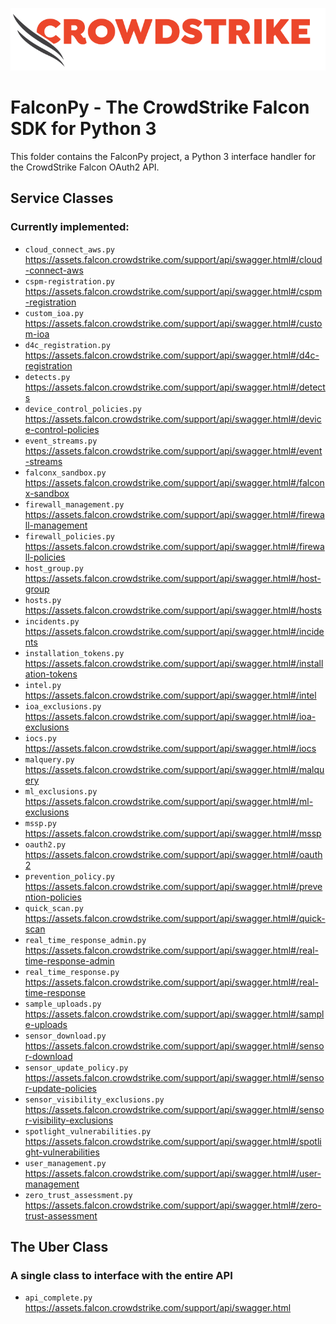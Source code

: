 ![CrowdStrike Falcon](../../docs/asset/cs-logo.png)
# FalconPy - The CrowdStrike Falcon SDK for Python 3
This folder contains the FalconPy project, a Python 3 interface handler for the CrowdStrike Falcon OAuth2 API.

## Service Classes
### Currently implemented:
+ `cloud_connect_aws.py` https://assets.falcon.crowdstrike.com/support/api/swagger.html#/cloud-connect-aws
+ `cspm-registration.py` https://assets.falcon.crowdstrike.com/support/api/swagger.html#/cspm-registration
+ `custom_ioa.py` https://assets.falcon.crowdstrike.com/support/api/swagger.html#/custom-ioa
+ `d4c_registration.py` https://assets.falcon.crowdstrike.com/support/api/swagger.html#/d4c-registration
+ `detects.py` https://assets.falcon.crowdstrike.com/support/api/swagger.html#/detects
+ `device_control_policies.py` https://assets.falcon.crowdstrike.com/support/api/swagger.html#/device-control-policies
+ `event_streams.py` https://assets.falcon.crowdstrike.com/support/api/swagger.html#/event-streams
+ `falconx_sandbox.py` https://assets.falcon.crowdstrike.com/support/api/swagger.html#/falconx-sandbox
+ `firewall_management.py` https://assets.falcon.crowdstrike.com/support/api/swagger.html#/firewall-management
+ `firewall_policies.py` https://assets.falcon.crowdstrike.com/support/api/swagger.html#/firewall-policies
+ `host_group.py` https://assets.falcon.crowdstrike.com/support/api/swagger.html#/host-group
+ `hosts.py` https://assets.falcon.crowdstrike.com/support/api/swagger.html#/hosts
+ `incidents.py` https://assets.falcon.crowdstrike.com/support/api/swagger.html#/incidents
+ `installation_tokens.py` https://assets.falcon.crowdstrike.com/support/api/swagger.html#/installation-tokens
+ `intel.py` https://assets.falcon.crowdstrike.com/support/api/swagger.html#/intel
+ `ioa_exclusions.py` https://assets.falcon.crowdstrike.com/support/api/swagger.html#/ioa-exclusions
+ `iocs.py` https://assets.falcon.crowdstrike.com/support/api/swagger.html#/iocs
+ `malquery.py` https://assets.falcon.crowdstrike.com/support/api/swagger.html#/malquery
+ `ml_exclusions.py` https://assets.falcon.crowdstrike.com/support/api/swagger.html#/ml-exclusions
+ `mssp.py` https://assets.falcon.crowdstrike.com/support/api/swagger.html#/mssp
+ `oauth2.py` https://assets.falcon.crowdstrike.com/support/api/swagger.html#/oauth2
+ `prevention_policy.py` https://assets.falcon.crowdstrike.com/support/api/swagger.html#/prevention-policies
+ `quick_scan.py` https://assets.falcon.crowdstrike.com/support/api/swagger.html#/quick-scan
+ `real_time_response_admin.py` https://assets.falcon.crowdstrike.com/support/api/swagger.html#/real-time-response-admin
+ `real_time_response.py` https://assets.falcon.crowdstrike.com/support/api/swagger.html#/real-time-response
+ `sample_uploads.py` https://assets.falcon.crowdstrike.com/support/api/swagger.html#/sample-uploads
+ `sensor_download.py` https://assets.falcon.crowdstrike.com/support/api/swagger.html#/sensor-download
+ `sensor_update_policy.py` https://assets.falcon.crowdstrike.com/support/api/swagger.html#/sensor-update-policies
+ `sensor_visibility_exclusions.py` https://assets.falcon.crowdstrike.com/support/api/swagger.html#/sensor-visibility-exclusions
+ `spotlight_vulnerabilities.py` https://assets.falcon.crowdstrike.com/support/api/swagger.html#/spotlight-vulnerabilities
+ `user_management.py` https://assets.falcon.crowdstrike.com/support/api/swagger.html#/user-management
+ `zero_trust_assessment.py` https://assets.falcon.crowdstrike.com/support/api/swagger.html#/zero-trust-assessment

## The Uber Class
### A single class to interface with the entire API
+ `api_complete.py` https://assets.falcon.crowdstrike.com/support/api/swagger.html
